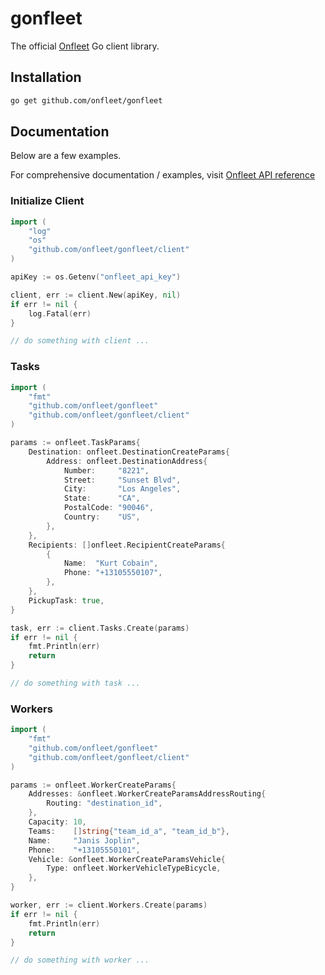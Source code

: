 # gonfleet

The official [Onfleet](https://onfleet.com/) Go client library.

## Installation

```bash
go get github.com/onfleet/gonfleet
```

## Documentation

Below are a few examples.

For comprehensive documentation / examples, visit [Onfleet API reference](https://docs.onfleet.com/)

### Initialize Client

```go
import (
    "log"
    "os"
    "github.com/onfleet/gonfleet/client"
)

apiKey := os.Getenv("onfleet_api_key")

client, err := client.New(apiKey, nil)
if err != nil {
    log.Fatal(err)
}

// do something with client ...
```

### Tasks

```go
import (
    "fmt"
    "github.com/onfleet/gonfleet"
    "github.com/onfleet/gonfleet/client"
)

params := onfleet.TaskParams{
    Destination: onfleet.DestinationCreateParams{
        Address: onfleet.DestinationAddress{
            Number:     "8221",
            Street:     "Sunset Blvd",
            City:       "Los Angeles",
            State:      "CA",
            PostalCode: "90046",
            Country:    "US",
        },
    },
    Recipients: []onfleet.RecipientCreateParams{
        {
            Name:  "Kurt Cobain",
            Phone: "+13105550107",
        },
    },
    PickupTask: true,
}

task, err := client.Tasks.Create(params)
if err != nil {
    fmt.Println(err)
    return
}

// do something with task ...
```

### Workers

```go
import (
    "fmt"
    "github.com/onfleet/gonfleet"
    "github.com/onfleet/gonfleet/client"
)

params := onfleet.WorkerCreateParams{
    Addresses: &onfleet.WorkerCreateParamsAddressRouting{
        Routing: "destination_id",
    },
    Capacity: 10,
    Teams:    []string{"team_id_a", "team_id_b"},
    Name:     "Janis Joplin",
    Phone:    "+13105550101",
    Vehicle: &onfleet.WorkerCreateParamsVehicle{
        Type: onfleet.WorkerVehicleTypeBicycle,
    },
}

worker, err := client.Workers.Create(params)
if err != nil {
    fmt.Println(err)
    return
}

// do something with worker ...
```
